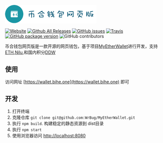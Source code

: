 <img src="./src/assets/images/logo.png" width="300px"/>


[![Website](https://img.shields.io/website-up-down-green-red/http/myetherwallet.com.svg?label=wallet.bihe.one&style=flat-square)](http://wallet.bihe.one/)
[![Github All Releases](https://img.shields.io/github/downloads/WrBug/MyEtherWallet/total.svg?style=flat-square)](https://www.github.com/WrBug/MyEtherWallet/releases)
[![GitHub issues](https://img.shields.io/github/issues-raw/WrBug/MyEtherWallet.svg?style=flat-square)](https://github.com/WrBug/MyEtherWallet/issues)
[![Travis](https://img.shields.io/travis/WrBug/MyEtherWallet.svg?style=flat-square)](https://travis-ci.org/WrBug/MyEtherWallet)
[![GitHub package version](https://img.shields.io/github/package-json/v/WrBug/MyEtherWallet.svg?style=flat-square)](https://github.com/WrBug/MyEtherWallet/blob/master/package.json)
![GitHub contributors](https://img.shields.io/github/contributors/WrBug/MyEtherWallet.svg?style=flat-square)



币合钱包网页版是一款开源的网页钱包，基于项目[MyEtherWallet](https://github.com/MyEtherWallet/MyEtherWallet)进行开发，支持[ETH](https://www.ethereum.org/),[Nilu](https://nilu.tech/),和国内积分[DDW](http://www.phi-block.com/platinum/ririying)

## 使用
访问网址 [https://wallet.bihe.one](https://wallet.bihe.one) 即可


## 开发
1. 打开终端
2. 克隆仓库 `git clone git@github.com:WrBug/MyEtherWallet.git`  
3. 执行 `npm build`. 构建稳定的静态资源到 dist目录
4. 执行 `npm start`
5. 使用浏览器访问 [http://localhost:8080](http://localhost:8080)

